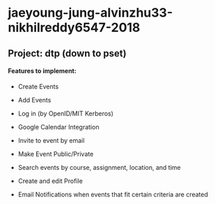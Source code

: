 # jaeyoung-jung-alvinzhu33-nikhilreddy6547-2018

## Project: dtp (down to pset)

#### Features to implement:

* Create Events

* Add Events

* Log in (by OpenID/MIT Kerberos)

* Google Calendar Integration

* Invite to event by email

* Make Event Public/Private

* Search events by course, assignment, location, and time

* Create and edit Profile

* Email Notifications when events that fit certain criteria are created
